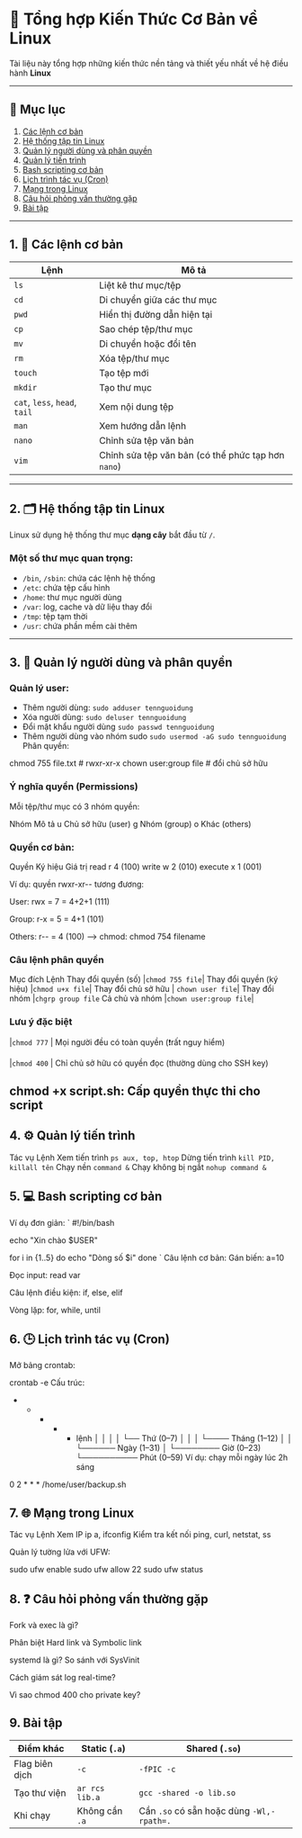 # 🐧 Tổng hợp Kiến Thức Cơ Bản về Linux

Tài liệu này tổng hợp những kiến thức nền tảng và thiết yếu nhất về hệ điều hành **Linux**

---

## 📁 Mục lục

1. [Các lệnh cơ bản](#1-các-lệnh-cơ-bản)
2. [Hệ thống tập tin Linux](#2-hệ-thống-tập-tin-linux)
3. [Quản lý người dùng và phân quyền](#3-quản-lý-người-dùng-và-phân-quyền)
4. [Quản lý tiến trình](#4-quản-lý-tiến-trình)
5. [Bash scripting cơ bản](#5-bash-scripting-cơ-bản)
6. [Lịch trình tác vụ (Cron)](#6-lịch-trình-tác-vụ-cron)
7. [Mạng trong Linux](#7-mạng-trong-linux)
8. [Câu hỏi phỏng vấn thường gặp](#8-câu-hỏi-phỏng-vấn-thường-gặp)
9. [Bài tập](#9-bai-tap)

---

## 1. 🧰 Các lệnh cơ bản

| Lệnh    | Mô tả |
|------   |-------|
| `ls`    | Liệt kê thư mục/tệp |
| `cd`    | Di chuyển giữa các thư mục |
| `pwd`   | Hiển thị đường dẫn hiện tại |
| `cp`    | Sao chép tệp/thư mục |
| `mv`    | Di chuyển hoặc đổi tên |
| `rm`    | Xóa tệp/thư mục |
| `touch` | Tạo tệp mới |
| `mkdir` | Tạo thư mục |
| `cat`, `less`, `head`, `tail` | Xem nội dung tệp |
| `man`   | Xem hướng dẫn lệnh |
|`nano`   | Chỉnh sửa tệp văn bản |
|`vim`    | Chỉnh sửa tệp văn bản (có thể phức tạp hơn `nano`) |

---

## 2. 🗂️ Hệ thống tập tin Linux

Linux sử dụng hệ thống thư mục **dạng cây** bắt đầu từ `/`.

### Một số thư mục quan trọng:

- `/bin`, `/sbin`: chứa các lệnh hệ thống
- `/etc`: chứa tệp cấu hình
- `/home`: thư mục người dùng
- `/var`: log, cache và dữ liệu thay đổi
- `/tmp`: tệp tạm thời
- `/usr`: chứa phần mềm cài thêm

---

## 3. 🔐 Quản lý người dùng và phân quyền

### Quản lý user:
- Thêm người dùng: `sudo adduser tennguoidung`
- Xóa người dùng: `sudo deluser tennguoidung`
- Đổi mật khẩu người dùng `sudo passwd tennguoidung`
- Thêm người dùng vào nhóm sudo `sudo usermod -aG sudo tennguoidung`
Phân quyền:

chmod 755 file.txt       # rwxr-xr-x
chown user:group file    # đổi chủ sở hữu

### Ý nghĩa quyền (Permissions)
Mỗi tệp/thư mục có 3 nhóm quyền:

Nhóm	Mô tả
u	Chủ sở hữu (user)
g	Nhóm (group)
o	Khác (others)

### Quyền cơ bản:

Quyền	Ký hiệu	Giá trị
read	r	4 (100)
write	w	2 (010)
execute	x	1 (001)

Ví dụ: quyền rwxr-xr-- tương đương:

User: rwx = 7 = 4+2+1 (111)

Group: r-x = 5 = 4+1 (101)

Others: r-- = 4 (100)
⟶ chmod: chmod 754 filename

### Câu lệnh phân quyền
Mục đích	Lệnh
Thay đổi quyền (số)	|`chmod 755 file`|
Thay đổi quyền (ký hiệu)	|`chmod u+x file`|
Thay đổi chủ sở hữu	| `chown user file`|
Thay đổi nhóm	|`chgrp group file`
Cả chủ và nhóm	|`chown user:group file`|

### Lưu ý đặc biệt
|`chmod 777`  | Mọi người đều có toàn quyền (❗rất nguy hiểm)

|`chmod 400`  | Chỉ chủ sở hữu có quyền đọc (thường dùng cho SSH key)

chmod +x script.sh: Cấp quyền thực thi cho script
---

## 4. ⚙️ Quản lý tiến trình
Tác vụ	Lệnh
Xem tiến trình	`ps aux, top, htop`
Dừng tiến trình	`kill PID, killall tên`
Chạy nền	`command &`
Chạy không bị ngắt	`nohup command &`

## 5. 💻 Bash scripting cơ bản
Ví dụ đơn giản:
\`
#!/bin/bash

echo "Xin chào $USER"

for i in {1..5}
do
  echo "Dòng số $i"
done
\`
Câu lệnh cơ bản:
Gán biến: a=10

Đọc input: read var

Câu lệnh điều kiện: if, else, elif

Vòng lặp: for, while, until

## 6. 🕒 Lịch trình tác vụ (Cron)
Mở bảng crontab:

crontab -e
Cấu trúc:

* * * * * lệnh
│ │ │ │ └── Thứ (0–7)
│ │ │ └──── Tháng (1–12)
│ │ └────── Ngày (1–31)
│ └──────── Giờ (0–23)
└────────── Phút (0–59)
Ví dụ: chạy mỗi ngày lúc 2h sáng

0 2 * * * /home/user/backup.sh
## 7. 🌐 Mạng trong Linux
Tác vụ	Lệnh
Xem IP	ip a, ifconfig
Kiểm tra kết nối	ping, curl, netstat, ss

Quản lý tường lửa với UFW:

sudo ufw enable
sudo ufw allow 22
sudo ufw status
## 8. ❓ Câu hỏi phỏng vấn thường gặp
Fork và exec là gì?

Phân biệt Hard link và Symbolic link

systemd là gì? So sánh với SysVinit

Cách giám sát log real-time?

Vì sao chmod 400 cho private key?
## 9. Bài tập
| Điểm khác      | Static (`.a`)  | Shared (`.so`)                            |
| -------------- | -------------- | ----------------------------------------- |
| Flag biên dịch | `-c`           | `-fPIC -c`                                |
| Tạo thư viện   | `ar rcs lib.a` | `gcc -shared -o lib.so`                   |
| Khi chạy       | Không cần `.a` | Cần `.so` có sẵn hoặc dùng `-Wl,-rpath=.` |
